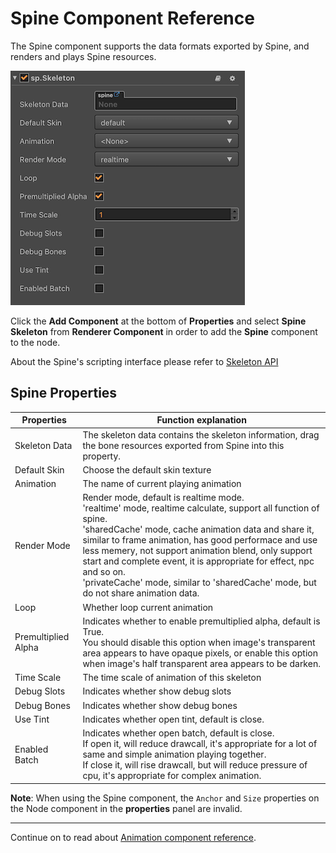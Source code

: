 # Spine Component Reference

The Spine component supports the data formats exported by Spine, and renders and plays Spine resources.

![spine](./spine/spine-properties.png)

Click the **Add Component** at the bottom of **Properties** and select **Spine Skeleton** from **Renderer Component** in order to add the **Spine** component to the node.

About the Spine's scripting interface please refer to [Skeleton API](../../../api/en/classes/Skeleton.html)

## Spine Properties

| Properties |   Function explanation
| ------------------ | ------------------ |
| Skeleton Data      | The skeleton data contains the skeleton information, drag the bone resources exported from Spine into this property.
| Default Skin       | Choose the default skin texture
| Animation          | The name of current playing animation
| Render Mode        | Render mode, default is realtime mode.<br>'realtime' mode, realtime calculate, support all function of spine.<br>'sharedCache' mode, cache animation data and share it, similar to frame animation, has good performace and use less memery, not support animation blend, only support start and complete event, it is appropriate for effect, npc and so on.<br>'privateCache' mode, similar to 'sharedCache' mode, but do not share animation data.
| Loop               | Whether loop current animation
| Premultiplied Alpha| Indicates whether to enable premultiplied alpha, default is True.<br>You should disable this option when image's transparent area appears to have opaque pixels, or enable this option when image's half transparent area appears to be darken.
| Time Scale         | The time scale of animation of this skeleton
| Debug Slots        | Indicates whether show debug slots
| Debug Bones        | Indicates whether show debug bones
| Use Tint           | Indicates whether open tint, default is close.
| Enabled Batch      | Indicates whether open batch, default is close.<br>If open it, will reduce drawcall, it's appropriate for a lot of same and simple animation playing together.<br>If close it, will rise drawcall, but will reduce pressure of cpu, it's appropriate for complex animation.

**Note**: When using the Spine component, the `Anchor` and `Size` properties on the Node component in the **properties** panel are invalid.


---

Continue on to read about [Animation component reference](animation.md).

